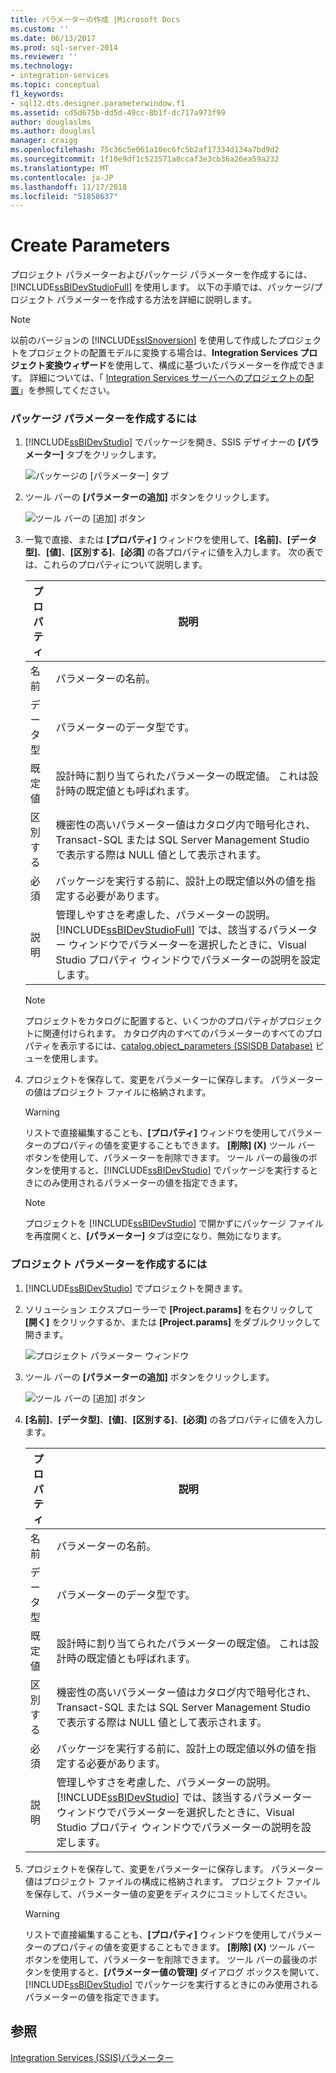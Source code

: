 ```yaml
---
title: パラメーターの作成 |Microsoft Docs
ms.custom: ''
ms.date: 06/13/2017
ms.prod: sql-server-2014
ms.reviewer: ''
ms.technology:
- integration-services
ms.topic: conceptual
f1_keywords:
- sql12.dts.designer.parameterwindow.f1
ms.assetid: cd5d675b-dd5d-49cc-8b1f-dc717a973f99
author: douglaslms
ms.author: douglasl
manager: craigg
ms.openlocfilehash: 75c36c5e061a10ec6fc5b2af17334d134a7bd9d2
ms.sourcegitcommit: 1f10e9df1c523571a8ccaf3e3cb36a26ea59a232
ms.translationtype: MT
ms.contentlocale: ja-JP
ms.lasthandoff: 11/17/2018
ms.locfileid: "51858637"
---
```

# <a name="create-parameters"></a>Create Parameters
  プロジェクト パラメーターおよびパッケージ パラメーターを作成するには、[!INCLUDE[ssBIDevStudioFull](../includes/ssbidevstudiofull-md.md)] を使用します。 以下の手順では、パッケージ/プロジェクト パラメーターを作成する方法を詳細に説明します。  
  
> [!NOTE]  
>  以前のバージョンの [!INCLUDE[ssISnoversion](../includes/ssisnoversion-md.md)] を使用して作成したプロジェクトをプロジェクトの配置モデルに変換する場合は、**Integration Services プロジェクト変換ウィザード**を使用して、構成に基づいたパラメーターを作成できます。 詳細については、「 [Integration Services サーバーへのプロジェクトの配置](../../2014/integration-services/deploy-projects-to-integration-services-server.md)」を参照してください。  
  
### <a name="to-create-package-parameters"></a>パッケージ パラメーターを作成するには  
  
1.  [!INCLUDE[ssBIDevStudio](../includes/ssbidevstudio-md.md)] でパッケージを開き、SSIS デザイナーの **[パラメーター]** タブをクリックします。  
  
     ![パッケージの [パラメーター] タブ](media/denali-package-parameters.gif "パッケージの [パラメーター] タブ")  
  
2.  ツール バーの **[パラメーターの追加]** ボタンをクリックします。  
  
     ![ツール バーの [追加] ボタン](media/denali-parameter-add.gif "ツール バーの [追加] ボタン")  
  
3.  一覧で直接、または **[プロパティ]** ウィンドウを使用して、**[名前]**、**[データ型]**、**[値]**、**[区別する]**、**[必須]** の各プロパティに値を入力します。 次の表では、これらのプロパティについて説明します。  
  
    |プロパティ|説明|  
    |--------------|-----------------|  
    |名前|パラメーターの名前。|  
    |データ型|パラメーターのデータ型です。|  
    |既定値|設計時に割り当てられたパラメーターの既定値。 これは設計時の既定値とも呼ばれます。|  
    |区別する|機密性の高いパラメーター値はカタログ内で暗号化され、Transact-SQL または SQL Server Management Studio で表示する際は NULL 値として表示されます。|  
    |必須|パッケージを実行する前に、設計上の既定値以外の値を指定する必要があります。|  
    |説明|管理しやすさを考慮した、パラメーターの説明。 [!INCLUDE[ssBIDevStudioFull](../includes/ssbidevstudiofull-md.md)] では、該当するパラメーター ウィンドウでパラメーターを選択したときに、Visual Studio プロパティ ウィンドウでパラメーターの説明を設定します。|  
  
    > [!NOTE]  
    >  プロジェクトをカタログに配置すると、いくつかのプロパティがプロジェクトに関連付けられます。 カタログ内のすべてのパラメーターのすべてのプロパティを表示するには、[catalog.object_parameters &#40;SSISDB Database&#41;](/sql/integration-services/system-views/catalog-object-parameters-ssisdb-database) ビューを使用します。  
  
4.  プロジェクトを保存して、変更をパラメーターに保存します。 パラメーターの値はプロジェクト ファイルに格納されます。  
  
    > [!WARNING]  
    >  リストで直接編集することも、**[プロパティ]** ウィンドウを使用してパラメーターのプロパティの値を変更することもできます。 **[削除] \(X)** ツール バー ボタンを使用して、パラメーターを削除できます。 ツール バーの最後のボタンを使用すると、[!INCLUDE[ssBIDevStudio](../includes/ssbidevstudio-md.md)] でパッケージを実行するときにのみ使用されるパラメーターの値を指定できます。  
  
    > [!NOTE]  
    >  プロジェクトを [!INCLUDE[ssBIDevStudio](../includes/ssbidevstudio-md.md)] で開かずにパッケージ ファイルを再度開くと、**[パラメーター]** タブは空になり、無効になります。  
  
### <a name="to-create-project-parameters"></a>プロジェクト パラメーターを作成するには  
  
1.  [!INCLUDE[ssBIDevStudio](../includes/ssbidevstudio-md.md)] でプロジェクトを開きます。  
  
2.  ソリューション エクスプローラーで **[Project.params]** を右クリックして **[開く]** をクリックするか、または **[Project.params]** をダブルクリックして開きます。  
  
     ![プロジェクト パラメーター ウィンドウ](media/denali-project-parameters.gif "プロジェクト パラメーター ウィンドウ")  
  
3.  ツール バーの **[パラメーターの追加]** ボタンをクリックします。  
  
     ![ツール バーの [追加] ボタン](media/denali-parameter-add.gif "ツール バーの [追加] ボタン")  
  
4.  **[名前]**、**[データ型]**、**[値]**、**[区別する]**、**[必須]** の各プロパティに値を入力します。  
  
    |プロパティ|説明|  
    |--------------|-----------------|  
    |名前|パラメーターの名前。|  
    |データ型|パラメーターのデータ型です。|  
    |既定値|設計時に割り当てられたパラメーターの既定値。 これは設計時の既定値とも呼ばれます。|  
    |区別する|機密性の高いパラメーター値はカタログ内で暗号化され、Transact-SQL または SQL Server Management Studio で表示する際は NULL 値として表示されます。|  
    |必須|パッケージを実行する前に、設計上の既定値以外の値を指定する必要があります。|  
    |説明|管理しやすさを考慮した、パラメーターの説明。 [!INCLUDE[ssBIDevStudio](../includes/ssbidevstudio-md.md)] では、該当するパラメーター ウィンドウでパラメーターを選択したときに、Visual Studio プロパティ ウィンドウでパラメーターの説明を設定します。|  
  
5.  プロジェクトを保存して、変更をパラメーターに保存します。 パラメーター値はプロジェクト ファイルの構成に格納されます。 プロジェクト ファイルを保存して、パラメーター値の変更をディスクにコミットしてください。  
  
    > [!WARNING]  
    >  リストで直接編集することも、**[プロパティ]** ウィンドウを使用してパラメーターのプロパティの値を変更することもできます。 **[削除] \(X)** ツール バー ボタンを使用して、パラメーターを削除できます。 ツール バーの最後のボタンを使用すると、**[パラメーター値の管理]** ダイアログ ボックスを開いて、[!INCLUDE[ssBIDevStudio](../includes/ssbidevstudio-md.md)] でパッケージを実行するときにのみ使用されるパラメーターの値を指定できます。  
  
## <a name="see-also"></a>参照  
 [Integration Services &#40;SSIS&#41;パラメーター](integration-services-ssis-package-and-project-parameters.md)  
  
  
